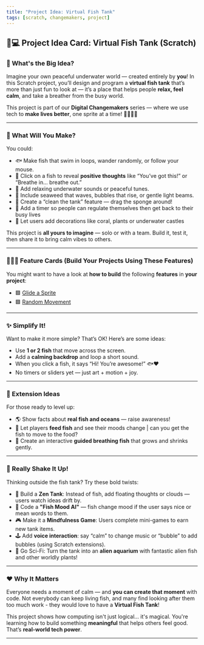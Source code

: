 ```yaml
---
title: "Project Idea: Virtual Fish Tank"
tags: [scratch, changemakers, project]
---
```


## 🐠💻 Project Idea Card: Virtual Fish Tank (Scratch)

### 🌈 What's the Big Idea?

Imagine your own peaceful underwater world — created entirely by **you**! In this Scratch project, you’ll design and program a **virtual fish tank** that’s more than just fun to look at — it’s a place that helps people **relax, feel calm**, and take a breather from the busy world.

This project is part of our **Digital Changemakers** series — where we use tech to **make lives better**, one sprite at a time! 🧘‍♀️🌊💡

---

### 🎯 What Will You Make?

You could:

- 🐟 Make fish that swim in loops, wander randomly, or follow your mouse.
- 💬 Click on a fish to reveal **positive thoughts** like “You’ve got this!” or “Breathe in… breathe out.”
- 🎵 Add relaxing underwater sounds or peaceful tunes.
- 🌿 Include seaweed that waves, bubbles that rise, or gentle light beams.
- 🧼 Create a “clean the tank” feature — drag the sponge around!
- 🧠 Add a timer so people can regulate themselves then get back to their busy lives
- 🪸 Let users add decorations like coral, plants or underwater castles

This project is **all yours to imagine** — solo or with a team. Build it, test it, then share it to bring calm vibes to others.

---

### 👷🏼‍♀️ Feature Cards (Build Your Projects Using These Features)

You might want to have a look at **how to build** the following **features** in **your project**:

- 🟩 [Glide a Sprite](../feature-cards/feature-card-glide-a-sprite.md)
- 🟩 [Random Movement](../feature-cards/feature-card-random-movement.md)

---

### ✨ Simplify It!

Want to make it more simple? That’s OK! Here’s are some ideas:

- Use **1 or 2 fish** that move across the screen.
- Add a **calming backdrop** and loop a short sound.
- When you click a fish, it says “Hi! You’re awesome!” 🐟❤️
- No timers or sliders yet — just art + motion + joy.

---

### 🚀 Extension Ideas

For those ready to level up:

- 🌎 Show facts about **real fish and oceans** — raise awareness!
- 🧪 Let players **feed fish** and see their moods change | can you get the fish to move to the food?
- 🧘 Create an interactive **guided breathing fish** that grows and shrinks gently.

---

### 🤯 Really Shake It Up!

Thinking outside the fish tank? Try these bold twists:

- 🧠 Build a **Zen Tank**: Instead of fish, add floating thoughts or clouds — users watch ideas drift by.
- 🧬 Code a **"Fish Mood AI"** — fish change mood if the user says nice or mean words to them.
- 🎮 Make it a **Mindfulness Game**: Users complete mini-games to earn new tank items.
- 🕹️ Add **voice interaction**: say “calm” to change music or “bubble” to add bubbles (using Scratch extensions).
- 🌌 Go Sci-Fi: Turn the tank into an **alien aquarium** with fantastic alien fish and other worldly plants!

---

### ❤️ Why It Matters

Everyone needs a moment of calm — and **you can create that moment** with code. Not everybody can keep living fish, and many find looking after them too much work - they would love to have a **Virtual Fish Tank**!

This project shows how computing isn't just logical... it's magical. You're learning how to build something **meaningful** that helps others feel good. That’s **real-world tech power**.

---

